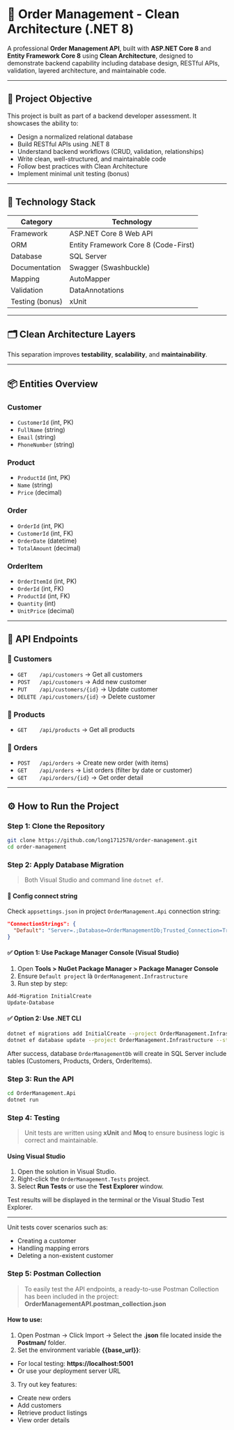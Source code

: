 # 🧾 Order Management - Clean Architecture (.NET 8)

A professional **Order Management API**, built with **ASP.NET Core 8** and **Entity Framework Core 8** using **Clean Architecture**, designed to demonstrate backend capability including database design, RESTful APIs, validation, layered architecture, and maintainable code.

---

## 🎯 Project Objective

This project is built as part of a backend developer assessment. It showcases the ability to:

- Design a normalized relational database
- Build RESTful APIs using .NET 8
- Understand backend workflows (CRUD, validation, relationships)
- Write clean, well-structured, and maintainable code
- Follow best practices with Clean Architecture
- Implement minimal unit testing (bonus)

---

## 🧱 Technology Stack

| Category          | Technology                        |
|-------------------|------------------------------------|
| Framework         | ASP.NET Core 8 Web API             |
| ORM               | Entity Framework Core 8 (Code-First)|
| Database          | SQL Server       |
| Documentation     | Swagger (Swashbuckle)              |
| Mapping           | AutoMapper                         |
| Validation        | DataAnnotations                    |
| Testing (bonus)   | xUnit                              |

---

## 🗂️ Clean Architecture Layers

This separation improves **testability**, **scalability**, and **maintainability**.

---

## 📦 Entities Overview

### Customer
- `CustomerId` (int, PK)
- `FullName` (string)
- `Email` (string)
- `PhoneNumber` (string)

### Product
- `ProductId` (int, PK)
- `Name` (string)
- `Price` (decimal)

### Order
- `OrderId` (int, PK)
- `CustomerId` (int, FK)
- `OrderDate` (datetime)
- `TotalAmount` (decimal)

### OrderItem
- `OrderItemId` (int, PK)
- `OrderId` (int, FK)
- `ProductId` (int, FK)
- `Quantity` (int)
- `UnitPrice` (decimal)

---

## 📡 API Endpoints

### 🔹 Customers
- `GET    /api/customers` → Get all customers
- `POST   /api/customers` → Add new customer
- `PUT    /api/customers/{id}` → Update customer
- `DELETE /api/customers/{id}` → Delete customer

### 🔹 Products
- `GET    /api/products` → Get all products

### 🔹 Orders
- `POST   /api/orders` → Create new order (with items)
- `GET    /api/orders` → List orders (filter by date or customer)
- `GET    /api/orders/{id}` → Get order detail

---

## ⚙️ How to Run the Project

### Step 1: Clone the Repository

```bash
git clone https://github.com/long1712578/order-management.git
cd order-management
```
### Step 2: Apply Database Migration

> Both Visual Studio and command line `dotnet ef`.

#### 📌 Config connect string
Check `appsettings.json` in project `OrderManagement.Api` connection string:

```json
"ConnectionStrings": {
  "Default": "Server=.;Database=OrderManagementDb;Trusted_Connection=True;Encrypt=False"
}
```

#### ✅ Option 1: Use Package Manager Console (Visual Studio)

1. Open **Tools > NuGet Package Manager > Package Manager Console**
2. Ensure `Default project` là `OrderManagement.Infrastructure`
3. Run step by step:

```powershell
Add-Migration InitialCreate
Update-Database
```

#### ✅ Option 2: Use .NET CLI

```bash
dotnet ef migrations add InitialCreate --project OrderManagement.Infrastructure --startup-project OrderManagement.Api
dotnet ef database update --project OrderManagement.Infrastructure --startup-project OrderManagement.Api
```

After success, database `OrderManagementDb` will create in SQL Server include tables (Customers, Products, Orders, OrderItems).

### Step 3: Run the API

```bash
cd OrderManagement.Api
dotnet run
```
### Step 4: Testing
> Unit tests are written using **xUnit** and **Moq** to ensure business logic is correct and maintainable.
#### Using Visual Studio
1. Open the solution in Visual Studio.
2. Right-click the `OrderManagement.Tests` project.
3. Select __Run Tests__ or use the __Test Explorer__ window.

Test results will be displayed in the terminal or the Visual Studio Test Explorer.

---

Unit tests cover scenarios such as:
- Creating a customer
- Handling mapping errors
- Deleting a non-existent customer
### Step 5: Postman Collection
> To easily test the API endpoints, a ready-to-use Postman Collection has been included in the project: **OrderManagementAPI.postman_collection.json**
#### How to use:
1. Open Postman → Click Import → Select the **.json** file located inside the **Postman/** folder.
2. Set the environment variable **{{base_url}}**:
- For local testing: **https://localhost:5001**
- Or use your deployment server URL
3. Try out key features:
- Create new orders
- Add customers
- Retrieve product listings
- View order details



